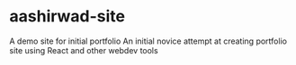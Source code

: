 # aashirwad-site
A demo site for initial portfolio
An initial novice attempt at creating portfolio site using React and other webdev tools
